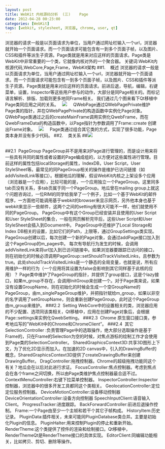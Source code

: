 ```yaml
---
layout: post
title: WebKit 内核源码分析  (三)    Page
date: 2012-04-28 00:23:00
categories: [WebKit]
tags: [webkit, stylesheet, 浏览器, chrome, user, qt]
---
```

浏览器的请求一般是以页面请求为单位，当用户通过网址栏输入一个url，浏览器就开始一个页面请求。而一个页面请求可能包含有一到多个页面子帧，以及图片、CSS和插件等派生子资源。Page类就是用来对应这样的页面请求。Page类是WebKit中非常重要的一个类，它就像内核对外的一个聚合器。
关键词:WebKit内核源代码,WebCore,Page,Frame，WebKit架构
##1.    概述
浏览器的请求一般是以页面请求为单位，当用户通过网址栏输入一个url，浏览器就开始一个页面请求。而一个页面请求可能包含有一到多个页面子帧，以及图片、CSS和插件等派生子资源。Page类就是用来对应这样的页面请求。前进后退，导航，编辑，右键菜单，设置，Inspector等这些用户参与的动作，大部分是同Page相关的。而标记语言解析、排版、加载则更多地同Frame相关。
我们通过几个图来看下Qt移植中Page类同应用之间的关系。
 
![](http://hi.csdn.net/attachment/201103/9/0_1299648672b0K9.gif)
 
 
QWebPage通过QWebPagePrivate维护Page类的指针，并在QWebPagePrivate的构造函数中实例化Page对象。QWebPage类通过之后的createMainFrame调用实例化QwebFrame，而在QwebFrameData的构造函数中，以Page指针为参数调用了Frame::create 创建出Frame对象。
 
![](http://hi.csdn.net/attachment/201103/9/0_1299648680RXJs.gif)
  
 Page类通过组合其它类的方式，实现了很多功能，Page类本身并没有多少代码。
##2.    类关系
##![](http://hi.csdn.net/attachment/201103/9/0_1299648661Mm8q.gif)
##
##
##2.1  PageGroup
PageGroup并不是用来对Page进行管理的，而是设计用来将一些具有共同的属性或者设置的Page编成组的，以方便对这些属性进行管理。目前这样的属性包括localStorage的属性，IndexDB，User
 Script，User StyleSheet等。最常见的同PageGroup相关的操作是维护已访问链接（如addVisitedLink等接口）。根据地瓜的理解，假设WebKit内核之上架设多个应用（浏览器是一个应用），比较可能的是，一个应用独立一个PageGroup。这里同多tab页没有关系，多tab页属于同一个PageGroup。地瓜曾在mailing
 group上就这个问题咨询过，一位RIM的同学给我举了一个例子，比如一个基于WebKit的邮件程序，一方面他可能调用基于webkit的browser来显示网页，另外他本身也基于webkit来显示一些邮件，这两个之间的setting有很大可能不一样，他们就使用不同的PageGroup。
PageGroup中有这个Group已经安装并且使用的User
 Script和User StyleSheet的集合，一般在网页解析完毕后，这些User
 Script和User StyleSheet会插入到Document中。
PageGroup中还维护了Local Storage和Index
 DB相关的设置，比如它们的Path，上限等，通过GroupSettings类实现。
PageGroup创建以后，每次创建一个新的Page对象，会通过addPage接口加入到这个PageGroup的m_pages中。
每次有导航行为发生的时候，会调用addVisitedLink来将url加入到已访问链接中。如果浏览器要跟踪已访问的接口，则在初始化的时候必须调用PageGroup::setShouldTrackVisitedLinks，且参数为true。此处shouldTrackVisitedLinks是一个静态的全局变量，也就是说，所有应用维护一样的行为（一个应用将其设置为false会影响到其它同样基于此核的应用）？
Page类中维护了PageGroup的指针，并提供了group接口，这是个lazy接口，如果m_group不存在，会调用InitGroup来创建一个。对于Page类来说，如果没有设置GroupName，则在初始化的时候会生成一个空GroupName的PageGroup，由m_singlePageGroup维护，并把指针赋给m_group，如果以非空的名字调用了setGroupName，则会重新创建PageGroup，此时这个PageGroup由m_group来维护。
###2.2  Setting
WebCore中的设置相关的类，浏览器应用的不少配置、选项同该类相关，Qt移植中，应用在创建Page对象后，会根据Page::settings来实例化QwebSetting。
###2.3  Chrome
原生窗口接口类，参考地瓜写的”WebKit中的Chrome和ChromeClient”。
###2.4  其它
SelectionController :负责管理Page中的选取操作，绝大部分选取操作是基于Frame的，只在Frame的Selection为空的时候，对焦点游标的绘制工作才会使用到Page类的SelectionController。
SharedGraphicsContext3D:共享3D图形上下文，为了优化2D显示而加入。在加速的2D
 canvas中，引入的DrawingBuffer的概念，SharedGraphicsContext3D提供了createDrawingBuffer来创建DrawingBuffer。
DragController:拖拽控制器。Chrome的超级拖拽功能同这个有关？地瓜会在以后对此进行求证。
FocusController:焦点控制器。考虑到焦点会在各个frame之间切换，所以由Page类维护焦点控制器最合适不过。
ContextMenuController:右键下拉菜单控制器。
InspectorController:Inspector控制器，浏览器中的很多开发工具都同这个类相关。
GeolocationController:定位定位服务控制器。
DeviceMotionController:设备移动控制器
DeviceOrientationController:设备方向控制器
SpeechInputClient:语音输入Client。
ProgressTracker:进度跟踪。
BackForwardController:前进后退操作控制。
Frame:一个Page由至少一个主帧和若干个其它子帧构成。
HistoryItem:历史记录。
PluginData:插件相关，未来可能同PluginDatabase类合并。主要是初始化Plugin的信息。
PluginHalter:用来控制Plugin的停止和重新开始。
RenderTheme:这个类提供了控件的渲染和绘制接口。Qt移植中，RenderThemeQt是RenderTheme接口的具体实现。
EditorClient:同编辑功能相关，比如拷贝、剪切、删除等操作。
